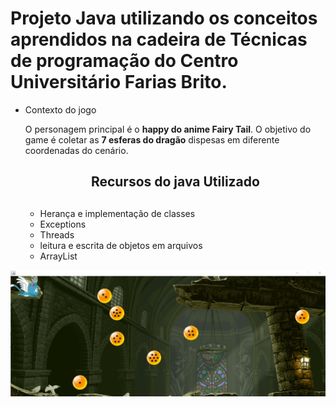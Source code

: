 # Projeto Java utilizando os conceitos aprendidos na cadeira de Técnicas de programação do Centro Universitário Farias Brito.

- Contexto do jogo
  <p>O personagem principal é o <b>happy do anime Fairy Tail</b>. O objetivo do game é coletar as <b>7 esferas do dragão</b> dispesas em diferente coordenadas do cenário.
  </p>
  

  <center><h2>Recursos do java Utilizado<h2></center>
  <ul>
    <li> Herança e implementação de classes</li>
    <li>Exceptions</li>
    <li>Threads</li>
    <li>leitura e escrita de objetos em arquivos</li>
    <li>ArrayList</li>
</ul>

<center><img src="game.png"/></center>
